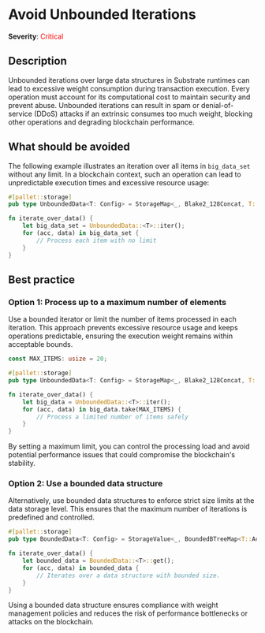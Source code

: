 # Avoid Unbounded Iterations

**Severity**: <span style="color:red;">Critical</span>

## Description

Unbounded iterations over large data structures in Substrate runtimes can lead to excessive weight consumption during transaction execution. Every operation must account for its computational cost to maintain security and prevent abuse. Unbounded iterations can result in spam or denial-of-service (DDoS) attacks if an extrinsic consumes too much weight, blocking other operations and degrading blockchain performance.

## What should be avoided

The following example illustrates an iteration over all items in `big_data_set` without any limit. In a blockchain context, such an operation can lead to unpredictable execution times and excessive resource usage:

```rust
#[pallet::storage]
pub type UnboundedData<T: Config> = StorageMap<_, Blake2_128Concat, T::AccountId, u32>;

fn iterate_over_data() {
    let big_data_set = UnboundedData::<T>::iter();
    for (acc, data) in big_data_set {
        // Process each item with no limit
    }
}
```

## Best practice

### Option 1: Process up to a maximum number of elements

Use a bounded iterator or limit the number of items processed in each iteration. This approach prevents excessive resource usage and keeps operations predictable, ensuring the execution weight remains within acceptable bounds.

```rust
const MAX_ITEMS: usize = 20;

#[pallet::storage]
pub type UnboundedData<T: Config> = StorageMap<_, Blake2_128Concat, T::AccountId, u32>;

fn iterate_over_data() {
    let big_data = UnboundedData::<T>::iter();
    for (acc, data) in big_data.take(MAX_ITEMS) {
        // Process a limited number of items safely
    }
}
```

By setting a maximum limit, you can control the processing load and avoid potential performance issues that could compromise the blockchain's stability.

### Option 2: Use a bounded data structure

Alternatively, use bounded data structures to enforce strict size limits at the data storage level. This ensures that the maximum number of iterations is predefined and controlled.

```rust
#[pallet::storage]
pub type BoundedData<T: Config> = StorageValue<_, BoundedBTreeMap<T::AccountId, u32, T::MaxEntries>>;

fn iterate_over_data() {
    let bounded_data = BoundedData::<T>::get();
    for (acc, data) in bounded_data {
        // Iterates over a data structure with bounded size.
    }
}
```

Using a bounded data structure ensures compliance with weight management policies and reduces the risk of performance bottlenecks or attacks on the blockchain.
